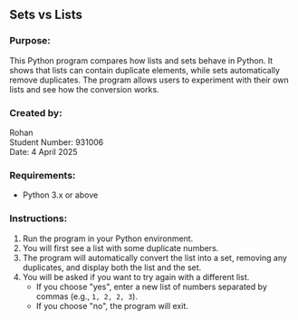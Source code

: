 ## Sets vs Lists

### Purpose:
This Python program compares how lists and sets behave in Python. It shows that lists can contain duplicate elements, while sets automatically remove duplicates. The program allows users to experiment with their own lists and see how the conversion works.

### Created by:
Rohan  
Student Number: 931006  
Date: 4 April 2025

### Requirements:
* Python 3.x or above

### Instructions:
1. Run the program in your Python environment.
2. You will first see a list with some duplicate numbers.
3. The program will automatically convert the list into a set, removing any duplicates, and display both the list and the set.
4. You will be asked if you want to try again with a different list.
   * If you choose "yes", enter a new list of numbers separated by commas (e.g., `1, 2, 2, 3`).
   * If you choose "no", the program will exit.



